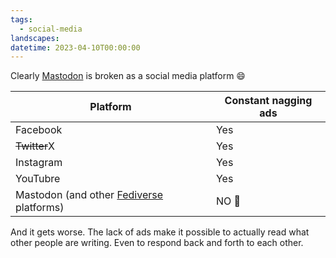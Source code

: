 ```yaml
---
tags:
  - social-media
landscapes: 
datetime: 2023-04-10T00:00:00
---
```

Clearly [Mastodon](https://joinmastodon.org) is broken as a social media platform 😄

| Platform                                                            | Constant nagging ads |
| ------------------------------------------------------------------- | -------------------- |
| Facebook                                                            | Yes                  |
| <strike>Twitter</strike>X                                                             | Yes                  |
| Instagram                                                           | Yes                  |
| YouTubre                                                            | Yes                  |
| Mastodon (and other [Fediverse](https://fediverse.party) platforms) | NO 🎉                |

And it gets worse. The lack of ads make it possible to actually read what other people are writing. Even to respond back and forth to each other.